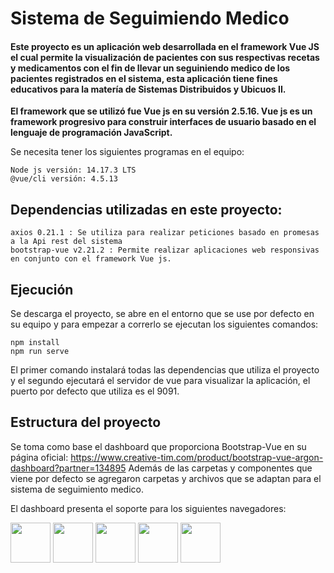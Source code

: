 # **Sistema de Seguimiendo Medico** 

#### Este proyecto es un aplicación web desarrollada en el framework Vue JS el cual permite la visualización de pacientes con sus respectivas recetas y medicamentos con el fin de llevar un seguiniendo medico de los pacientes registrados en el sistema, esta aplicación tiene fines educativos para la matería de Sistemas Distribuidos y Ubicuos II.


**El framework que se utilizó fue Vue js en su versión 2.5.16. Vue js es un framework progresivo para construir interfaces de usuario basado en el lenguaje de
programación JavaScript.**

Se necesita tener los siguientes programas en el equipo:
```
Node js versión: 14.17.3 LTS
@vue/cli versión: 4.5.13
```

## Dependencias utilizadas en este proyecto:
```
axios 0.21.1 : Se utiliza para realizar peticiones basado en promesas a la Api rest del sistema
bootstrap-vue v2.21.2 : Permite realizar aplicaciones web responsivas en conjunto con el framework Vue js.

```
## **Ejecución**
Se descarga el proyecto, se abre en el entorno que se use por defecto en su equipo y para empezar a correrlo se ejecutan los siguientes comandos:
```
npm install
npm run serve

```
El primer comando instalará todas las dependencias que utiliza el proyecto y el segundo ejecutará el servidor de vue para visualizar la aplicación, el puerto
por defecto que utiliza es el 9091.


## Estructura del proyecto
Se toma como base el dashboard que proporciona Bootstrap-Vue en su página oficial: https://www.creative-tim.com/product/bootstrap-vue-argon-dashboard?partner=134895
Además de las carpetas y componentes que viene por defecto se agregaron carpetas y archivos que se adaptan para el sistema de seguimiento medico.

El dashboard presenta el soporte para los siguientes navegadores: 

<img src="https://github.com/creativetimofficial/public-assets/blob/master/logos/chrome-logo.png?raw=true" width="64" height="64"> <img src="https://raw.githubusercontent.com/creativetimofficial/public-assets/master/logos/firefox-logo.png" width="64" height="64"> <img src="https://raw.githubusercontent.com/creativetimofficial/public-assets/master/logos/edge-logo.png" width="64" height="64"> <img src="https://raw.githubusercontent.com/creativetimofficial/public-assets/master/logos/safari-logo.png" width="64" height="64"> <img src="https://raw.githubusercontent.com/creativetimofficial/public-assets/master/logos/opera-logo.png" width="64" height="64">



